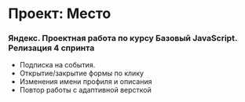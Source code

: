 # Проект: Место

### Яндекс. Проектная работа по курсу Базовый JavaScript. Релизация 4 спринта

*  Подписка на события. 
* Открытие/закрытие формы по клику
* Изменения имени профиля и описания
* Повтор работы с адаптивной версткой

